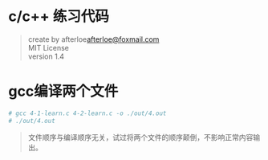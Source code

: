 # c/c++ 练习代码

> create by afterloe<afterloe@foxmail.com>  
> MIT License  
> version 1.4

# gcc编译两个文件
```bash
# gcc 4-1-learn.c 4-2-learn.c -o ./out/4.out
# ./out/4.out
```
> 文件顺序与编译顺序无关，试过将两个文件的顺序颠倒，不影响正常内容输出。
